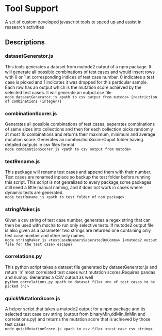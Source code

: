 # Tool Support
A set of custom developed javascript tools to speed up and assist in reasearch activities  
## Descriptions
### datasetGenerator.js
This tools generates a dataset from mutode2 output of a npm package. It will generate all possible combinations of test cases and would insert rows with 0 or 1 at corresponding indices of test case number. 0 indicates a test case is picked and 1 indicates it was dropped for this particular sample. Each row has an output which is the mutation score achieved by the selected test cases. It will generate an output.csv file  
`node datasetGenerator.js <path to csv output from mutode> {restriction of combinations (integer)}`

### combinationScorer.js
Generates all possible combinations of test cases, seperates combinations of same sizes into collections and then for each collection picks randomly at most 10 combinations and returns their maximum, minimum and average mutation score. Generates an combinationScorerOuput folder having detailed outputs in csv files format  
`node combinationScorer.js <path to csv output from mutode>`  

### testRename.js
This package will rename test cases and append them with their number. Test cases are renamed inplace so backup the test folder before running this script. This script is not genralized to every package,some packages still need a little manual naming, and it does not work in cases where dynamic tests are generated.  
`node testRename.js <path to test folder of npm package>`

### stringMaker.js
Given a csv string of test case number, generates a regex string that can then be used with mocha to run only selective tests. If mutode2 output file is also given as a parameter two strings are returned one containing only test case number and other only names  
`node stringMaker.js <testCaseNumbersSeperatedByComma> {<mutode2 output file for the test case> escape}`

### correlations.py
This python script takes a dataset file generated by datasetGenerator.js and return 'n' most correlated test cases w.r.t mutation scores.Requires pandas and numpy. Generates a CSV output as well    
`python correlations.py <path to dataset file> <no of test cases to be picked (n)>`

### quickMutationScore.js
A helper script that takes a mutode2 output for a npm package and its selected test case csv string (output from binaryMin,ddMin,linMin and correlations.py) and returns the mutation score that is achieved by those test cases   
`node quickMutationScore.js <path to csv file> <test case csv string> `
